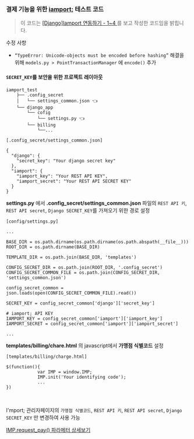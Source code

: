### 결제 기능을 위한 [iamport;](http://www.iamport.kr/) 테스트 코드

> 이 코드는 [[Django]Iamport 연동하기 - 1~4
](http://genius-project.postach.io/post/django-iamport-yeondonghagi-1) 를 보고 작성한 코드임을 밝힙니다.


수정 사항 
	
- `“TypeError: Unicode-objects must be encoded before hashing”` 해결을 위해 `models.py > PointTransactionManager` 에 `encode()` 추가

#### `SECRET_KEY`를 보안을 위한 프로젝트 레이아웃

```
iamport_test
    ├── .config_secret
    │   └── settings_common.json 👈
    └── django_app
        └── cofig
            └── settings.py 👈
        └── billing
            └──...
```
```
[.config_secret/settings_common.json]

{
  "django": {
    "secret_key": "Your django secret key"
  },
  "iamport": {
    "iamport_key": "Your REST API KEY",
    "iamport_secret": "Your REST API SECRET KEY"
  }
}
```

**settings.py** 에서 **.config_secret/settings\_common.json** 파일의 `REST API 키`, `REST API secret`, `Django SECRET_KEY`를 가져오기 위한 경로 설정

```
[config/settings.py]

...

BASE_DIR = os.path.dirname(os.path.dirname(os.path.abspath(__file__)))
ROOT_DIR = os.path.dirname(BASE_DIR)

TEMPLATE_DIR = os.path.join(BASE_DIR, 'templates')

CONFIG_SECRET_DIR = os.path.join(ROOT_DIR, '.config_secret')
CONFIG_SECRET_COMMON_FILE = os.path.join(CONFIG_SECRET_DIR, 'settings_common.json')

config_secret_common = json.loads(open(CONFIG_SECRET_COMMON_FILE).read())

SECRET_KEY = config_secret_common['django']['secret_key']

# iamport; API KEY
IAMPORT_KEY = config_secret_common['iamport']['iamport_key']
IAMPORT_SECRET = config_secret_common['iamport']['iamport_secret']

...
```

**templates/billing/chare.html** 의 javascript에서 **가맹점 식별코드** 설정

```
[templates/billing/charge.html]

$(function(){
            var IMP = window.IMP;
            IMP.init('Your identifying code');
            ...
})
```

<br>

I'mport; 관리자페이지의 `가맹점 식별코드`, `REST API 키`, `REST API secret`, `Django SECRET_KEY` 만 변경하여 사용 가능

[IMP.request_pay() 파라메터 상세보기](https://github.com/iamport/iamport-manual/blob/master/%EC%9D%B8%EC%A6%9D%EA%B2%B0%EC%A0%9C/README.md)
